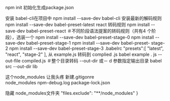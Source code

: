 npm init 
初始化生成package.json

安装 babel-cli在项目中
npm install --save-dev babel-cli
安装最新的解码规则
npm install --save-dev babel-preset-latest
react 转码规则
npm install --save-dev babel-preset-react
＃不同阶段语法提案的转码规则（共有4 个阶段），选装一个
 npm install --save-dev babel-preset-stage-0
 npm install --save-dev babel-preset-stage-1
 npm install --save-dev babel-preset- stage-2
 npm install --save-dev babel-preset-stage-3
 .babelrc
 "presets":[
        "latest",
        "react",
        "stage-2"
],
从 example.js 转码到 complied .js
babel example . js --out-file compiled.js
＃整个目录转码
 --out-dir 或－ d 参数指定输出目录
babel src --out-dir lib

这个node_modules 让我头疼
新建.gitigonre  
node_modules
npm-debug.log
package-lock.json

隐藏 node_modules文件夹
"files.exclude":
"**/node_modules"
}
